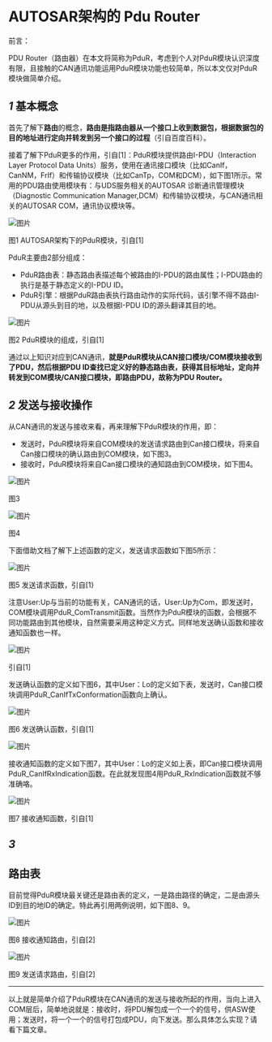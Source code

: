 # AUTOSAR架构的 Pdu Router

前言：



PDU Router（路由器）在本文将简称为PduR，考虑到个人对PduR模块认识深度有限，且接触的CAN通讯功能运用PduR模块功能也较简单，所以本文仅对PduR模块做简单介绍。

## 

## *1* **基本概念**

首先了解下**路由**的概念，**路由是指路由器从一个接口上收到数据包，根据数据包的目的地址进行定向并转发到另一个接口的过程**（引自百度百科）。

接着了解下PduR更多的作用，引自[1]：PduR模块提供路由I-PDU（Interaction Layer Protocol Data Units）服务，使用在通讯接口模块（比如CanIf，CanNM，FrIf）和传输协议模块（比如CanTp，COM和DCM），如下图1所示。常用的PDU路由使用模块有：与UDS服务相关的AUTOSAR 诊断通讯管理模块（Diagnostic Communication Manager,DCM）和传输协议模块，与CAN通讯相关的AUTOSAR COM，通讯协议模块等。

![图片](https://mmbiz.qpic.cn/mmbiz_jpg/6PYxCJZfNqfRkmhGovkInXP5Xr6mIiaJnribN4RRy1Vv9Ufic7IZZb6Yib9yuOsoeEAcjDcujEAZKjnV7HjKCF4dDQ/640?wx_fmt=jpeg&wxfrom=5&wx_lazy=1&wx_co=1)

图1 AUTOSAR架构下的PduR模块，引自[1]

PduR主要由2部分组成：

- PduR路由表：静态路由表描述每个被路由的I-PDU的路由属性；I-PDU路由的执行是基于静态定义的I-PDU ID。
- PduR引擎：根据PduR路由表执行路由动作的实际代码，该引擎不得不路由I-PDU从源头到目的地，以及根据I-PDU ID的源头翻译其目的地。

![图片](https://mmbiz.qpic.cn/mmbiz_jpg/6PYxCJZfNqfRkmhGovkInXP5Xr6mIiaJn20IQvXm8v2HubibPEztBgnib76FZVDicRXZp2rLPVYRoPA5icPZ1xFJd1A/640?wx_fmt=jpeg&wxfrom=5&wx_lazy=1&wx_co=1)

图2 PduR模块的组成，引自[1]

通过以上知识对应到CAN通讯，**就是PduR模块从CAN接口模块/COM模块接收到了PDU，然后根据PDU ID查找已定义好的静态路由表，获得其目标地址，定向并转发到COM模块/CAN接口模块，即路由PDU，故称为PDU Router。**

## *2* **发送与接收操作**

从CAN通讯的发送与接收来看，再来理解下PduR模块的作用，即：

- 发送时，PduR模块将来自COM模块的发送请求路由到Can接口模块，将来自Can接口模块的确认路由到COM模块，如下图3。
- 接收时，PduR模块将来自Can接口模块的通知路由到COM模块，如下图4。

![图片](https://mmbiz.qpic.cn/mmbiz_jpg/6PYxCJZfNqfRkmhGovkInXP5Xr6mIiaJnxOgSicc50icuQv76qiavAWKXmdx13DZ3ZjqoE0ibvxQeHo7lC3SU33j5MQ/640?wx_fmt=jpeg&wxfrom=5&wx_lazy=1&wx_co=1)

图3

![图片](https://mmbiz.qpic.cn/mmbiz_png/6PYxCJZfNqfRkmhGovkInXP5Xr6mIiaJnR8Uu50qjdL3n1g8CynfEpNIfNwbEonJhmRORcZ3UicPtf04AqCe0CjA/640?wx_fmt=png&wxfrom=5&wx_lazy=1&wx_co=1)

图4

下面借助文档了解下上述函数的定义，发送请求函数如下图5所示：

![图片](https://mmbiz.qpic.cn/mmbiz_jpg/6PYxCJZfNqfRkmhGovkInXP5Xr6mIiaJnXOexwgkC4CVc0Nib0VZmN7yGB3M97hRbaGFbxbkwkdluMfibbJFu65XQ/640?wx_fmt=jpeg&wxfrom=5&wx_lazy=1&wx_co=1)

图5 发送请求函数，引自[1}

注意User:Up与当前的功能有关，CAN通讯的话，User:Up为Com，即发送时，COM模块调用PduR_ComTransmit函数。当然作为PduR模块的函数，会根据不同功能路由到其他模块，自然需要采用这种定义方式。同样地发送确认函数和接收通知函数也一样。

![图片](https://mmbiz.qpic.cn/mmbiz_jpg/6PYxCJZfNqfRkmhGovkInXP5Xr6mIiaJn4Qty8GROZxlluEQcXsxvUMiapYXfZ5RcVQSJ2sLRHhSwt6h2bGTojIQ/640?wx_fmt=jpeg&wxfrom=5&wx_lazy=1&wx_co=1)

引自[1]

发送确认函数的定义如下图6，其中User：Lo的定义如下表，发送时，Can接口模块调用PduR_CanIfTxConformation函数向上确认。

![图片](https://mmbiz.qpic.cn/mmbiz_jpg/6PYxCJZfNqfRkmhGovkInXP5Xr6mIiaJnVGsvQf8GvtA4vheFhCibZIJmtXF35tWnwrbky9bTJFaT0x6243y9fRQ/640?wx_fmt=jpeg&wxfrom=5&wx_lazy=1&wx_co=1)

图6 发送确认函数，引自[1]

![图片](https://mmbiz.qpic.cn/mmbiz_png/6PYxCJZfNqfRkmhGovkInXP5Xr6mIiaJn2ts6aJKobrQRWQankgkmC4H34AuhhdcDicD0KQfg7xCCjuibaoe28u3w/640?wx_fmt=png&wxfrom=5&wx_lazy=1&wx_co=1)

接收通知函数的定义如下图7，其中User：Lo的定义如上表，即Can接口模块调用PduR_CanIfRxIndication函数。在此就发现图4用PduR_RxIndication函数就不够准确咯。

![图片](https://mmbiz.qpic.cn/mmbiz_jpg/6PYxCJZfNqfRkmhGovkInXP5Xr6mIiaJnVzNCbUVWdQ4EGjZBs7NMrqhsXgYGFS3sQabsWqmNaPebR2ibHRhUAibQ/640?wx_fmt=jpeg&wxfrom=5&wx_lazy=1&wx_co=1)

图7 接收通知函数，引自[1]

## *3*

## **路由表**

目前觉得PduR模块最关键还是路由表的定义，一是路由路径的确定，二是由源头ID到目的地ID的确定。特此再引用两例说明，如下图8、9。

![图片](https://mmbiz.qpic.cn/mmbiz_jpg/6PYxCJZfNqfRkmhGovkInXP5Xr6mIiaJnfCiaUOFyOSrvgIoO2tbOSicVgGN8oWrLxe0dyUsDUo4zGibSQ343QianvA/640?wx_fmt=jpeg&wxfrom=5&wx_lazy=1&wx_co=1)

图8 接收通知路由，引自[2]

![图片](https://mmbiz.qpic.cn/mmbiz_jpg/6PYxCJZfNqfRkmhGovkInXP5Xr6mIiaJn2oRIDUmTyo7iaRcOzxQHvTpXIicibstk7qenR7s7QSJSUdwjDjr3Scabw/640?wx_fmt=jpeg&wxfrom=5&wx_lazy=1&wx_co=1)

图9 发送请求路由，引自[2]

------

以上就是简单介绍了PduR模块在CAN通讯的发送与接收所起的作用，当向上进入COM层后，简单地说就是：接收时，将PDU解包成一个一个的信号，供ASW使用；发送时，将一个一个的信号打包成PDU，向下发送。那么具体怎么实现？请看下篇文章。
